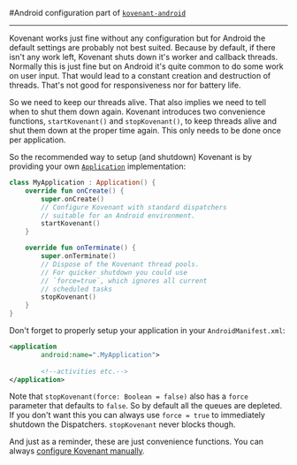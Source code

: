 #Android configuration
part of [`kovenant-android`](../index.md#artifacts)

---

Kovenant works just fine without any configuration but for Android the default settings are probably
not best suited. Because by default, if there isn't any work left, Kovenant shuts down it's worker and callback threads.
Normally this is just fine but on Android it's quite common to do some work on user input. That would lead to
a constant creation and destruction of threads. That's not good for responsiveness nor for battery life.
 
So we need to keep our threads alive. That also implies we need to tell when to shut them down again. Kovenant
introduces two convenience functions, `startKovenant()` and `stopKovenant()`, to keep threads alive and shut them 
down at the proper time again. This only needs to be done once per application. 

So the recommended way to setup (and shutdown) Kovenant is by providing your own [`Application`](http://developer.android.com/reference/android/app/Application.html) implementation:

```kt
class MyApplication : Application() {
    override fun onCreate() {
        super.onCreate()
        // Configure Kovenant with standard dispatchers
        // suitable for an Android environment.
        startKovenant()
    }

    override fun onTerminate() {
        super.onTerminate()
        // Dispose of the Kovenant thread pools.
        // For quicker shutdown you could use
        // `force=true`, which ignores all current
        // scheduled tasks
        stopKovenant()
    }
}
```

Don't forget to properly setup your application in your `AndroidManifest.xml`:

```xml
<application
        android:name=".MyApplication">
        
        <!--activities etc.-->
</application>
```

Note that `stopKovenant(force: Boolean = false)` also has a `force` parameter that defaults to `false`. So by default 
all the queues are depleted. If you don't want this you can always use `force = true` to immediately shutdown the 
Dispatchers. `stopKovenant` never blocks though.

And just as a reminder, these are just convenience functions. You can always [configure Kovenant manually](../api/core_config.md).